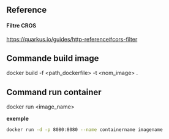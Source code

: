 ## Reference

#### Filtre CROS

https://quarkus.io/guides/http-reference#cors-filter


## Commande build image

docker build -f <path_dockerfile> -t <nom_image> .

## Command run container

docker run <options> <image_name>

**exemple**
```bash
docker run -d -p 8080:8080 --name containername imagename
```